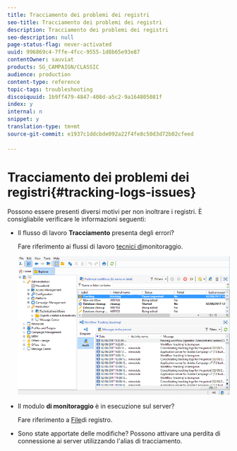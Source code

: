 ```yaml
---
title: Tracciamento dei problemi dei registri
seo-title: Tracciamento dei problemi dei registri
description: Tracciamento dei problemi dei registri
seo-description: null
page-status-flag: never-activated
uuid: 996869c4-7ffe-4fcc-9555-1d8b65e93e87
contentOwner: sauviat
products: SG_CAMPAIGN/CLASSIC
audience: production
content-type: reference
topic-tags: troubleshooting
discoiquuid: 1b9ff479-4847-408d-a5c2-9a164805081f
index: y
internal: n
snippet: y
translation-type: tm+mt
source-git-commit: e1937c1ddcbde092a22f4fe8c50d3d72b02cfeed

---
```



# Tracciamento dei problemi dei registri{#tracking-logs-issues}

Possono essere presenti diversi motivi per non inoltrare i registri. È consigliabile verificare le informazioni seguenti:

* Il flusso di lavoro **Tracciamento** presenta degli errori?

   Fare riferimento ai flussi di lavoro [tecnici di](../../workflow/using/monitoring-technical-workflows.md)monitoraggio.

   ![](assets/tracking_scheduled_task.png)

* Il modulo **di monitoraggio** è in esecuzione sul server?

   Fare riferimento a [File](../../production/using/log-files.md)di registro.

* Sono state apportate delle modifiche? Possono attivare una perdita di connessione ai server utilizzando l&#39;alias di tracciamento.

